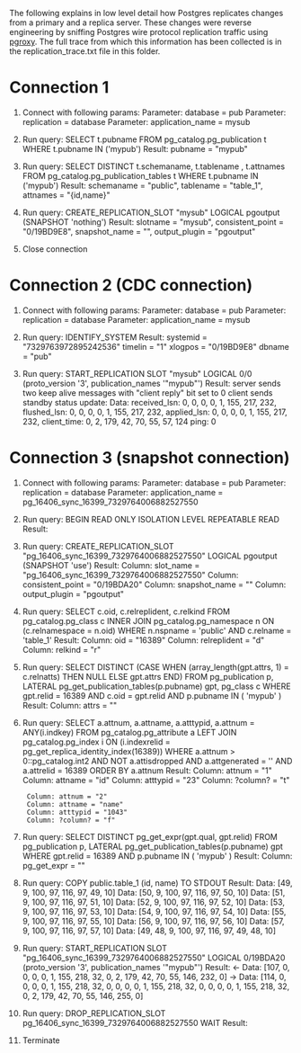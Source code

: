 The following explains in low level detail how Postgres replicates changes from a primary and a replica server. These changes were reverse engineering by sniffing Postgres wire protocol replication traffic using [pgroxy](https://github.com/imor/pgroxy). The full trace from which this information has been collected is in the replication_trace.txt file in this folder.

Connection 1
============

1. Connect with following params:
    Parameter: database = pub
    Parameter: replication = database
    Parameter: application_name = mysub

2. Run query: SELECT t.pubname FROM
              pg_catalog.pg_publication t WHERE
              t.pubname IN ('mypub')
    Result:
        pubname = "mypub"

3. Run query: SELECT DISTINCT t.schemaname, t.tablename
              , t.attnames
              FROM pg_catalog.pg_publication_tables t
              WHERE t.pubname IN ('mypub')
    Result:
        schemaname = "public",
        tablename = "table_1",
        attnames = "{id,name}"

4. Run query: CREATE_REPLICATION_SLOT "mysub" LOGICAL pgoutput (SNAPSHOT 'nothing')
    Result:
        slotname = "mysub",
        consistent_point = "0/19BD9E8",
        snapshot_name = "",
        output_plugin = "pgoutput"

5. Close connection


Connection 2 (CDC connection)
=============================

1. Connect with following params:
    Parameter: database = pub
    Parameter: replication = database
    Parameter: application_name = mysub

2. Run query: IDENTIFY_SYSTEM
    Result:
        systemid = "7329763972895242536"
        timelin = "1"
        xlogpos = "0/19BD9E8"
        dbname = "pub"

3. Run query: START_REPLICATION SLOT "mysub" LOGICAL 0/0 (proto_version '3', publication_names '"mypub"')
    Result:
        server sends two keep alive messages with "client reply" bit set to 0
        client sends standby status update: Data:
            received_lsn: 0, 0, 0, 0, 1, 155, 217, 232,
            flushed_lsn:  0, 0, 0, 0, 1, 155, 217, 232,
            applied_lsn:  0, 0, 0, 0, 1, 155, 217, 232,
            client_time: 0, 2, 179, 42, 70, 55, 57, 124
            ping: 0


Connection 3 (snapshot connection)
==================================


1. Connect with following params:
    Parameter: database = pub
    Parameter: replication = database
    Parameter: application_name = pg_16406_sync_16399_7329764006882527550

2. Run query: BEGIN READ ONLY ISOLATION LEVEL REPEATABLE READ
    Result:

3. Run query: CREATE_REPLICATION_SLOT "pg_16406_sync_16399_7329764006882527550" LOGICAL pgoutput (SNAPSHOT 'use')
    Result:
        Column: slot_name = "pg_16406_sync_16399_7329764006882527550"
        Column: consistent_point = "0/19BDA20"
        Column: snapshot_name = ""
        Column: output_plugin = "pgoutput"

4. Run query: SELECT c.oid, c.relreplident, c.relkind  FROM pg_catalog.pg_class c  INNER JOIN pg_catalog.pg_namespace n        ON (c.relnamespace = n.oid) WHERE n.nspname = 'public'   AND c.relname = 'table_1'
    Result:
        Column: oid = "16389"
        Column: relreplident = "d"
        Column: relkind = "r"

5. Run query: SELECT DISTINCT  (CASE WHEN (array_length(gpt.attrs, 1) = c.relnatts)   THEN NULL ELSE gpt.attrs END)  FROM pg_publication p,  LATERAL pg_get_publication_tables(p.pubname) gpt,  pg_class c WHERE gpt.relid = 16389 AND c.oid = gpt.relid   AND p.pubname IN ( 'mypub' )
    Result:
        Column: attrs = ""

6. Run query: SELECT a.attnum,       a.attname,       a.atttypid,       a.attnum = ANY(i.indkey)  FROM pg_catalog.pg_attribute a  LEFT JOIN pg_catalog.pg_index i       ON (i.indexrelid = pg_get_replica_identity_index(16389)) WHERE a.attnum > 0::pg_catalog.int2   AND NOT a.attisdropped AND a.attgenerated = ''   AND a.attrelid = 16389 ORDER BY a.attnum
    Result:
        Column: attnum = "1"
        Column: attname = "id"
        Column: atttypid = "23"
        Column: ?column? = "t"

        Column: attnum = "2"
        Column: attname = "name"
        Column: atttypid = "1043"
        Column: ?column? = "f"

6. Run query: SELECT DISTINCT pg_get_expr(gpt.qual, gpt.relid)  FROM pg_publication p,  LATERAL pg_get_publication_tables(p.pubname) gpt WHERE gpt.relid = 16389   AND p.pubname IN ( 'mypub' )
    Result:
        Column: pg_get_expr = ""

7. Run query: COPY public.table_1 (id, name) TO STDOUT
    Result:
        Data: [49, 9, 100, 97, 116, 97, 49, 10]
        Data: [50, 9, 100, 97, 116, 97, 50, 10]
        Data: [51, 9, 100, 97, 116, 97, 51, 10]
        Data: [52, 9, 100, 97, 116, 97, 52, 10]
        Data: [53, 9, 100, 97, 116, 97, 53, 10]
        Data: [54, 9, 100, 97, 116, 97, 54, 10]
        Data: [55, 9, 100, 97, 116, 97, 55, 10]
        Data: [56, 9, 100, 97, 116, 97, 56, 10]
        Data: [57, 9, 100, 97, 116, 97, 57, 10]
        Data: [49, 48, 9, 100, 97, 116, 97, 49, 48, 10]

8. Run query: START_REPLICATION SLOT "pg_16406_sync_16399_7329764006882527550" LOGICAL 0/19BDA20 (proto_version '3', publication_names '"mypub"')
    Result:
        ← Data: [107, 0, 0, 0, 0, 1, 155, 218, 32, 0, 2, 179, 42, 70, 55, 146, 232, 0]
        → Data: [114, 0, 0, 0, 0, 1, 155, 218, 32, 0, 0, 0, 0, 1, 155, 218, 32, 0, 0, 0, 0, 1, 155, 218, 32, 0, 2, 179, 42, 70, 55, 146, 255, 0]

9. Run query: DROP_REPLICATION_SLOT pg_16406_sync_16399_7329764006882527550 WAIT
    Result:

10. Terminate
